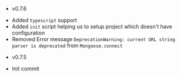 * v0.7.6
- Added `typescript` support
- Added `init` script helping us to setup project which doesn't have configuration
- Removed Error message `DeprecationWarning: current URL string parser is deprecated` from `Mongoose.connect`

* v0.7.5
- Init commit
